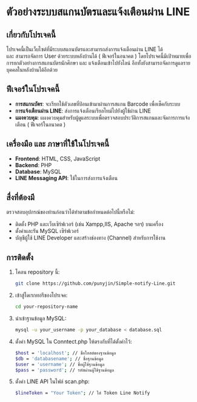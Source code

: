 # ตัวอย่างระบบสแกนบัตรและแจ้งเตือนผ่าน LINE 

## เกี่ยวกับโปรเจคนี้
โปรเจคนี้เป็นเว็บไซต์ที่มีระบบสแกนบัตรและสามารถส่งการแจ้งเตือนผ่าน LINE ได้            
และ สามารถจัดการ User ด้วยระบบหลังบ้านได้ ( ฟีเจอร์ในอนาคต )
โดยโปรเจคนี้มีเป้าหมายเพื่อการยกตัวอย่างการสแกนบัตรนักศึกษา และ แจ้งเตือนเข้าไปยังไลน์ อีกทั้งยังสามารถจัดการดูแลรายบุคคลในหลังบ้านได้อีกด้วย 

## ฟีเจอร์ในโปรเจคนี้ 
- **การสแกนบัตร**: จะเรียกใช้ตัวเลขที่ป้อนเข้ามาผ่านการสแกน Barcode เพื่อเช็คกับระบบ
- **การแจ้งเตือนผ่าน LINE**: ส่งการแจ้งเตือนเรียลไทม์ไปยังผู้ใช้ผ่าน LINE
- **แผงควบคุม**: แผงควบคุมสำหรับผู้ดูแลระบบเพื่อตรวจสอบประวัติการสแกนและจัดการการแจ้งเตือน ( ฟีเจอร์ในอนาคต )

## เครื่องมือ และ ภาษาที่ใช้ในโปรเจคนี้
- **Frontend**: HTML, CSS, JavaScript
- **Backend**: PHP
- **Database**: MySQL
- **LINE Messaging API**: ใช้ในการส่งการแจ้งเตือน

## สื่งที่ต้องมี
ตรวจสอบอุปกรณ์ของท่านก่อนว่าได้ทำตามข้อกำหนดต่อไปนี้หรือไม่:
- ติดตั้ง PHP และเว็บเซิร์ฟเวอร์ (เช่น Xampp,IIS, Apache ฯลฯ) บนเครื่อง
- ตั้งค่าและรัน MySQL เซิร์ฟเวอร์
- บัญชีผู้ใช้ LINE Developer และสร้างช่องทาง (Channel) สำหรับการใช้งาน
  
## การติดตั้ง
1. โคลน repository นี้:
   ```bash
   git clone https://github.com/punyjin/Simple-notify-Line.git
2. เข้าสู่ไดเรกทอรีของโปรเจค:
   ```bash
   cd your-repository-name
3. นำเข้าฐานข้อมูล MySQL:
   ```bash
   mysql -u your_username -p your_database < database.sql
4. ตั้งค่า MySQL ใน Conntect.php ให้ตรงกับที่ได้ตั้งค่าไว้:
     ```bash
    $host = 'localhost'; // ชื่อโฮสต์ของฐานข้อมูล
    $db = 'databasename'; // ชื่อฐานข้อมูล
    $user = 'username'; // ชื่อผู้ใช้ฐานข้อมูล
    $pass = 'password'; // รหัสผ่านผู้ใช้ฐานข้อมูล
5. ตั้งค่า LINE API ในไฟล์ scan.php:
   ```bash
   $lineToken = "Your Token"; // ใส่ Token Line Notify

   
